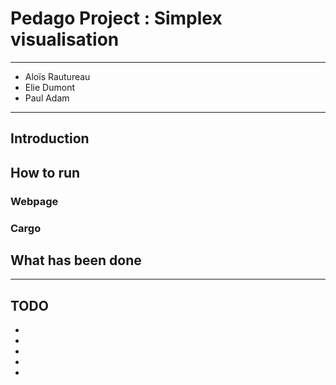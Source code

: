 # Pedago Project : Simplex visualisation

---

- Aloïs Rautureau
- Elie Dumont
- Paul Adam

---

## Introduction

## How to run
### Webpage
### Cargo

## What has been done

---
## TODO
-
-
-
-
-

